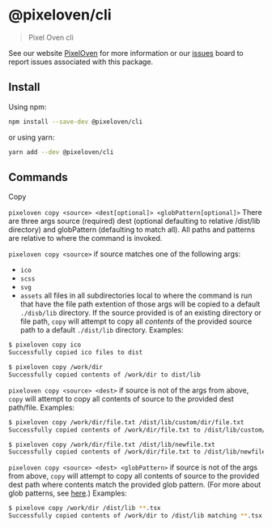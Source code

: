 # @pixeloven/cli

> Pixel Oven cli

See our website [PixelOven](https://www.pixeloven.com/) for more information or our [issues](https://github.com/pixeloven/pixeloven/issues) board to report issues associated with this package.

## Install

Using npm:

```sh
npm install --save-dev @pixeloven/cli
```

or using yarn:

```sh
yarn add --dev @pixeloven/cli
```

## Commands

Copy

`pixeloven copy <source> <dest[optional]> <globPattern[optional]>` There are three args source (required) dest (optional defaulting to relative /dist/lib directory) and globPattern (defaulting to match all). All paths and patterns are relative to where the command is invoked.

`pixeloven copy <source>` if source matches one of the following args:
- `ico`
- `scss`
- `svg`
- `assets`
all files in all subdirectories local to where the command is run that have the file path extention of those args will be copied to a default `./disb/lib` directory. If the source provided is of an existing directory or file path, `copy` will attempt to copy all *contents* of the provided source path to a default `./dist/lib` directory. 
Examples:
```sh
$ pixeloven copy ico
Successfully copied ico files to dist

$ pixeloven copy /work/dir
Successfully copied contents of /work/dir to dist/lib
```

`pixeloven copy <source> <dest>` if source is not of the args from above, `copy` will attempt to copy all contents of source to the provided dest path/file.
Examples:
```sh
$ pixeloven copy /work/dir/file.txt /dist/lib/custom/dir/file.txt
Successfully copied contents of /work/dir/file.txt to /dist/lib/custom/dir/file.txt

$ pixeloven copy /work/dir/file.txt /dist/lib/newfile.txt
Successfully copied contents of /work/dir/file.txt to /dist/lib/newfile.txt
```

`pixeloven copy <source> <dest> <globPattern>` if source is not of the args from above, `copy` will attempt to copy all contents of source to the provided dest path where contents match the provided glob pattern. (For more about glob patterns, see [here](https://github.com/szwacz/fs-jetpack#matching-patterns).)
Examples:
```sh
$ pixelove copy /work/dir /dist/lib **.tsx
Successfully copied contents of /work/dir to /dist/lib matching **.tsx
```



